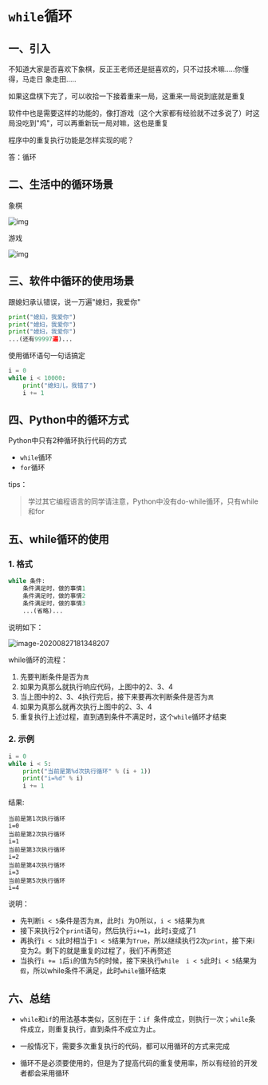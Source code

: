 # `while`循环

## 一、引入

不知道大家是否喜欢下象棋，反正王老师还是挺喜欢的，只不过技术嘛.....你懂得，马走日 象走田.....

如果这盘棋下完了，可以收拾一下接着重来一局，这重来一局说到底就是重复

软件中也是需要这样的功能的，像打游戏（这个大家都有经验就不过多说了）时这局没吃到"鸡"，可以再重新玩一局对嘛，这也是重复

程序中的重复执行功能是怎样实现的呢？

答：循环



## 二、生活中的循环场景

象棋

![img](https://cdn.itprojects.cn/04book/0002.book.img/2020-python38/ba2qg.jpg)

游戏

![img](https://cdn.itprojects.cn/04book/0002.book.img/2020-python38/k3ypx.jpg)




## 三、软件中循环的使用场景

跟媳妇承认错误，说一万遍"媳妇，我爱你"

```python
print("媳妇，我爱你")
print("媳妇，我爱你")
print("媳妇，我爱你")
...(还有99997遍)...
```

使用循环语句一句话搞定

```python
i = 0
while i < 10000:
    print("媳妇儿，我错了")
    i += 1
```



## 四、Python中的循环方式

Python中只有2种循环执行代码的方式

* `while`循环
* `for`循环

tips：

> 学过其它编程语言的同学请注意，Python中没有do-while循环，只有while和for



## 五、while循环的使用

### 1. 格式

```python
while 条件:
    条件满足时，做的事情1
    条件满足时，做的事情2
    条件满足时，做的事情3
    ...(省略)...
```

说明如下：

![image-20200827181348207](https://cdn.itprojects.cn/04book/0002.book.img/2020-python38/endo6.png)

while循环的流程：

1. 先要判断条件是否为`真`
2. 如果为真那么就执行响应代码，上图中的2、3、4
3. 当上图中的2、3、4执行完后，接下来要再次判断条件是否为`真`
4. 如果为真那么就再次执行上图中的2、3、4
5. 重复执行上述过程，直到遇到条件不满足时，这个`while`循环才结束

### 2. 示例

```python
i = 0
while i < 5:
    print("当前是第%d次执行循环" % (i + 1))
    print("i=%d" % i)
    i += 1
```

结果:

```
当前是第1次执行循环
i=0
当前是第2次执行循环
i=1
当前是第3次执行循环
i=2
当前是第4次执行循环
i=3
当前是第5次执行循环
i=4
```

说明：

* 先判断`i < 5`条件是否为`真`，此时`i `为0所以，`i < 5`结果为`真`
* 接下来执行2个`print`语句，然后执行`i+=1`，此时`i`变成了1
* 再执行`i < 5`此时相当于`1 < 5`结果为`True`，所以继续执行2次`print`，接下来i变为2。剩下的就是重复的过程了，我们不再赘述
* 当执行`i += 1`后`i`的值为5的时候，接下来执行`while  i < 5`此时`i < 5`结果为`假`，所以while条件不满足，此时`while`循环结束



## 六、总结

* `while`和`if`的用法基本类似，区别在于：`if `条件成立，则执行一次；` while `条件成立，则重复执行，直到条件不成立为止。

* 一般情况下，需要多次重复执行的代码，都可以用循环的方式来完成
* 循环不是必须要使用的，但是为了提高代码的重复使用率，所以有经验的开发者都会采用循环



